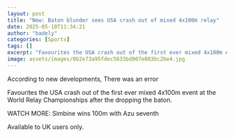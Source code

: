 ```yaml
---
layout: post
title: "New: Baton blunder sees USA crash out of mixed 4x100m relay"
date: 2025-05-10T11:34:21
author: "badely"
categories: [Sports]
tags: []
excerpt: "Favourites the USA crash out of the first ever mixed 4x100m event at the World Relay Championships after the dropping the baton."
image: assets/images/0b2e73a95fdec5833bd907e083bc2be4.jpg
---
```


According to new developments, There was an error

Favourites the USA crash out of the first ever mixed 4x100m event at the World Relay Championships after the dropping the baton.

WATCH MORE: Simbine wins 100m with Azu seventh

Available to UK users only.

